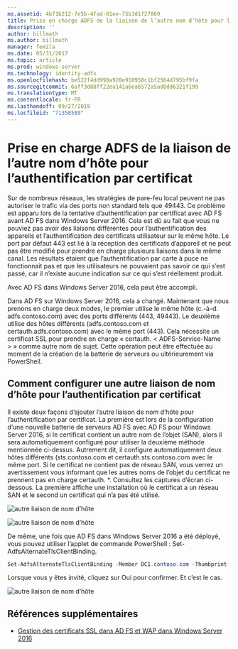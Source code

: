 ```yaml
---
ms.assetid: 4b71b212-7e5b-4fad-81ee-75b3d1f27869
title: Prise en charge ADFS de la liaison de l’autre nom d’hôte pour l’authentification par certificat
description: ''
author: billmath
ms.author: billmath
manager: femila
ms.date: 05/31/2017
ms.topic: article
ms.prod: windows-server
ms.technology: identity-adfs
ms.openlocfilehash: be522f4dd990a920e910950c1bf2564d795bf9fa
ms.sourcegitcommit: 6aff3d88ff22ea141a6ea6572a5ad8dd6321f199
ms.translationtype: MT
ms.contentlocale: fr-FR
ms.lasthandoff: 09/27/2019
ms.locfileid: "71358589"
---
```

# <a name="ad-fs-support-for-alternate-hostname-binding-for-certificate-authentication"></a>Prise en charge ADFS de la liaison de l’autre nom d’hôte pour l’authentification par certificat

Sur de nombreux réseaux, les stratégies de pare-feu local peuvent ne pas autoriser le trafic via des ports non standard tels que 49443. Ce problème est apparu lors de la tentative d’authentification par certificat avec AD FS avant AD FS dans Windows Server 2016. Cela est dû au fait que vous ne pouviez pas avoir des liaisons différentes pour l’authentification des appareils et l’authentification des certificats utilisateur sur le même hôte. Le port par défaut 443 est lié à la réception des certificats d’appareil et ne peut pas être modifié pour prendre en charge plusieurs liaisons dans le même canal. Les résultats étaient que l’authentification par carte à puce ne fonctionnait pas et que les utilisateurs ne pouvaient pas savoir ce qui s’est passé, car il n’existe aucune indication sur ce qui s’est réellement produit.  
  
Avec AD FS dans Windows Server 2016, cela peut être accompli.
  
Dans AD FS sur Windows Server 2016, cela a changé. Maintenant que nous prenons en charge deux modes, le premier utilise le même hôte (c.-à-d. adfs.contoso.com) avec des ports différents (443, 49443). Le deuxième utilise des hôtes différents (adfs.contoso.com et certauth.adfs.contoso.com) avec le même port (443). Cela nécessite un certificat SSL pour prendre en charge « certauth. < ADFS-Service-Name > » comme autre nom de sujet. Cette opération peut être effectuée au moment de la création de la batterie de serveurs ou ultérieurement via PowerShell.  
  
## <a name="how-to-configure-alternate-host-name-binding-for-certificate-authentication"></a>Comment configurer une autre liaison de nom d’hôte pour l’authentification par certificat  
Il existe deux façons d’ajouter l’autre liaison de nom d’hôte pour l’authentification par certificat. La première est lors de la configuration d’une nouvelle batterie de serveurs AD FS avec AD FS pour Windows Server 2016, si le certificat contient un autre nom de l’objet (SAN), alors il sera automatiquement configuré pour utiliser la deuxième méthode mentionnée ci-dessus. Autrement dit, il configure automatiquement deux hôtes différents (sts.contoso.com et certauth.sts.contoso.com avec le même port. Si le certificat ne contient pas de réseau SAN, vous verrez un avertissement vous informant que les autres noms de l’objet du certificat ne prennent pas en charge certauth. *. Consultez les captures d’écran ci-dessous. La première affiche une installation où le certificat a un réseau SAN et le second un certificat qui n’a pas été utilisé.  
  
![autre liaison de nom d’hôte](media/AD-FS-support-for-alternate-hostname-binding-for-certificate-authentication/ADFS_CA_1.png)  
  
![autre liaison de nom d’hôte](media/AD-FS-support-for-alternate-hostname-binding-for-certificate-authentication/ADFS_CA_2.png)  
  
De même, une fois que AD FS dans Windows Server 2016 a été déployé, vous pouvez utiliser l’applet de commande PowerShell : Set-AdfsAlternateTlsClientBinding.
  
```powershell
Set-AdfsAlternateTlsClientBinding -Member DC1.contoso.com -Thumbprint '<thumbprint of cert>'
```

Lorsque vous y êtes invité, cliquez sur Oui pour confirmer.  Et c’est le cas.

![autre liaison de nom d’hôte](media/AD-FS-support-for-alternate-hostname-binding-for-certificate-authentication/ADFS_CA_3.png)

## <a name="additional-references"></a>Références supplémentaires

* [Gestion des certificats SSL dans AD FS et WAP dans Windows Server 2016](../operations/Manage-SSL-Certificates-AD-FS-WAP-2016.md)
